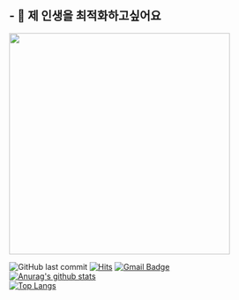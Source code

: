 
## - 💬 제 인생을 최적화하고싶어요<br>
<img width = "400" src = https://user-images.githubusercontent.com/50188040/133988362-b690f1ff-e88d-488c-a922-1ffe3f846ee4.jpg><br>

![GitHub last commit](https://img.shields.io/github/last-commit/kimnafla11/kimnafla11.svg)
[![Hits](https://hits.seeyoufarm.com/api/count/incr/badge.svg?url=https%3A%2F%2Fgithub.com%2Fkimnafla11)](https://hits.seeyoufarm.com)
[![Gmail Badge](https://img.shields.io/badge/-Gmail-d14836?style=flat-square&logo=Gmail&logoColor=white&link=mailto:po02026@gmail.com)](mailto:po02026@gmail.com)
</br>
[![Anurag's github stats](https://github-readme-stats.vercel.app/api?username=kimnafla11)](https://github.com/anuraghazra/github-readme-stats)
</br>
[![Top Langs](https://github-readme-stats.vercel.app/api/top-langs/?username=kimnafla11&layout=compact)](https://github.com/kimnafla11/github-readme-stats)


<!--
**kimnafla11/kimnafla11** is a ✨ _special_ ✨ repository because its `README.md` (this file) appears on your GitHub profile.

Here are some ideas to get you started:

- 🔭 I’m currently working on ...
- 🌱 I’m currently learning ...
- 👯 I’m looking to collaborate on ...
- 🤔 I’m looking for help with ...
- 💬 Ask me about ...
- 📫 How to reach me: ...
- 😄 Pronouns: ...
- ⚡ Fun fact: ...
-->

